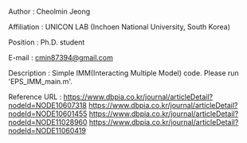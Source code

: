 Author : Cheolmin Jeong

Affiliation : UNICON LAB (Inchoen National University, South Korea)

Position : Ph.D. student

E-mail : cmin87394@gmail.com


Description : Simple IMM(Interacting Multiple Model) code.
              Please run 'EPS_IMM_main.m'.


Reference URL : https://www.dbpia.co.kr/journal/articleDetail?nodeId=NODE10607318
                https://www.dbpia.co.kr/journal/articleDetail?nodeId=NODE10601455
                https://www.dbpia.co.kr/journal/articleDetail?nodeId=NODE11028960
                https://www.dbpia.co.kr/journal/articleDetail?nodeId=NODE11060419

